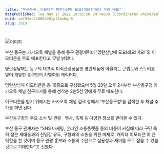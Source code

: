 ```yaml
---
title: "부산동구, 이모티콘 명란삼남매 도요!레요!미요! 무료 배포"
datePublished: Tue May 17 2022 14:56:50 GMT+0000 (Coordinated Universal Time)
cuid: cm703xc7i000a09jp21mxbgn8
slug: 3910

---
```



![이미지](https://cdn.hashnode.com/res/hashnode/image/upload/v1739255678815/afa9a472-7501-4669-8d09-f2ff3ca24e7c.jpeg)

부산 동구는 카카오톡 채널을 통해 동구 관광캐릭터 '명란삼남매 도요!레요!미요!'의 이모티콘을 무료 배포한다고 17일 밝혔다.

명란삼남매는 동구의 대표적 미식관광상품인 명란제품에 어울리는 콘셉트와 스토리를 넣어 개발한 동구만의 차별화된 캐릭터다.

명란삼남매 이모티콘은 총 16종으로 구성됐으며 5월 20일 오후 2시부터 부산동구청 카카오톡 채널 친구추가를 통해 선착순 2만5천 명에게 무료 배포한다.

이모티콘을 받기 위해서는 카카오톡 채널 검색 창에서 '부산동구청'을 검색한 후 채널 추가를 하면 된다.

부산동구청의 주요 소식 및 관광ㆍ행사, 축제 등 다양한 정보를 받아볼 수 있다.

부산 동구 관계자는 "SNS 마케팅, 온라인 소통플랫폼 등의 비중이 커짐에 따라 구민 특히 젊은 세대들과의 친밀감 유도, 구청과의 소통을 위한 매체로 '캐릭터 이모티콘'이 큰 역할을 할 것이며 동구 관광 홍보와 소통의 수단으로 실용성과 재미를 모두 잡을 수 있을 것으로 기대한다"고 전했다.